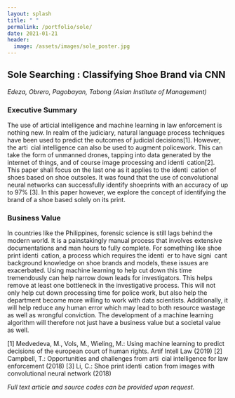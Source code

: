 ```yaml
---
layout: splash
title: " " 
permalink: /portfolio/sole/
date: 2021-01-21
header:
  image: /assets/images/sole_poster.jpg
---
```


## Sole Searching : Classifying Shoe Brand via CNN
*Edeza, Obrero, Pagobayan, Tabong (Asian Institute of Management)*

### Executive Summary
The use of articial intelligence and machine learning in law enforcement is nothing
new. In realm of the judiciary, natural language process techniques have been used
to predict the outcomes of judicial decisions[1]. However, the arti cial intelligence
can also be used to augment policework. This can take the form of unmanned
drones, tapping into data generated by the internet of things, and of course image
processing and identi cation[2]. This paper shall focus on the last one as it applies
to the identi cation of shoes based on shoe outsoles. It was found that the use of
convolutional neural networks can successfully identify shoeprints with an accuracy
of up to 97% [3]. In this paper however, we explore the concept of identifying the
brand of a shoe based solely on its print.

### Business Value
In countries like the Philippines, forensic science is still lags behind the modern
world. It is a painstakingly manual process that involves extensive documentations
and man hours to fully complete. For something like shoe print identi cation, a
process which requires the identi er to have signi cant background knowledge on
shoe brands and models, these issues are exacerbated. Using machine learning to
help cut down this time tremendously can help narrow down leads for investigators.
This helps remove at least one bottleneck in the investigative process. This will not
only help cut down processing time for police work, but also help the department
become more willing to work with data scientists. Additionally, it will help reduce
any human error which may lead to both resource wastage as well as wrongful
conviction. The development of a machine learning algorithm will therefore not just
have a business value but a societal value as well.


[1] Medvedeva, M., Vols, M., Wieling, M.: Using machine learning to predict decisions of the european court of
human rights. Artif Intell Law (2019)
[2] Campbell, T.: Opportunities and challenges from arti cial intelligence for law enforcement (2018)
[3] Li, C.: Shoe print identi cation from images with convolutional neural network (2018)

*Full text article and source codes can be provided upon request.*